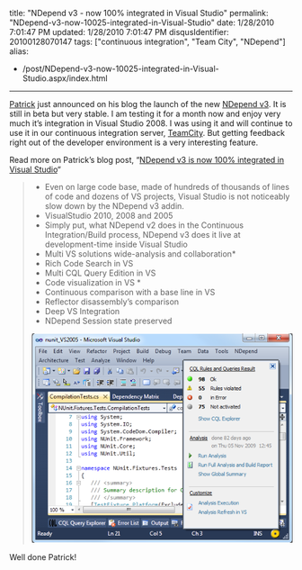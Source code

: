 title: "NDepend v3 - now 100% integrated in Visual Studio"
permalink: "NDepend-v3-now-10025-integrated-in-Visual-Studio"
date: 1/28/2010 7:01:47 PM
updated: 1/28/2010 7:01:47 PM
disqusIdentifier: 20100128070147
tags: ["continuous integration", "Team City", "NDepend"]
alias:
 - /post/NDepend-v3-now-10025-integrated-in-Visual-Studio.aspx/index.html
---
[Patrick](http://codebetter.com/blogs/patricksmacchia/) just announced on his blog the launch of the new [NDepend v3](http://www.ndepend.com/Version3BetaProgram.aspx). It is still in beta but very stable. I am testing it for a month now and enjoy very much it’s integration in Visual Studio 2008. I was using it and will continue to use it in our continuous integration server, [TeamCity](http://www.jetbrains.com/teamcity/index.html). But getting feedback right out of the developer environment is a very interesting feature.

Read more on Patrick’s blog post, “[NDepend v3 is now 100% integrated in Visual Studio](http://codebetter.com/blogs/patricksmacchia/archive/2010/01/28/ndepend-v3-is-now-100-integrated-in-visual-studio.aspx)“
<!-- more -->

> * Even on large code base, made of hundreds of thousands of lines of code and dozens of VS projects, Visual Studio is not noticeably slow down by the NDepend v3 addin.
> * VisualStudio 2010, 2008 and 2005
> * Simply put, what NDepend v2 does in the Continuous Integration/Build process, NDepend v3 does it live at development-time inside Visual Studio
> * Multi VS solutions wide-analysis and collaboration*
> * Rich Code Search in VS
> * Multi CQL Query Edition in VS
> * Code visualization in VS *
> * Continuous comparison with a base line in VS
> * Reflector disassembly’s comparison
> * Deep VS Integration
> * NDepend Session state preserved
> 
> ![](/images/ProgressCircleTooltip1_143E4AF5.png)

Well done Patrick!
